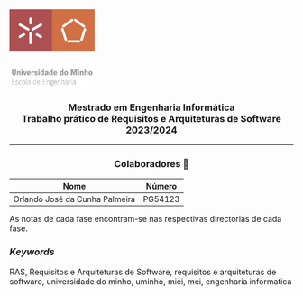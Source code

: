 <img src='EEUM_logo.png' width="30%"/>

<h3 align="center">Mestrado em Engenharia Informática <br> Trabalho prático de Requisitos e Arquiteturas de Software <br> 2023/2024 </h3>

---
<h3 align="center"> Colaboradores &#129309 </h2>

<div align="center">

| Nome                           | Número  |
|--------------------------------|---------|
| Orlando José da Cunha Palmeira | PG54123 |

</div>

As notas de cada fase encontram-se nas respectivas directorias de cada fase.

<h3><i>Keywords</i></h3>
RAS, Requisitos e Arquiteturas de Software, requisitos e arquiteturas de software, universidade do minho, uminho, miei, mei, engenharia informatica
